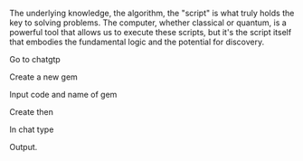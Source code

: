 
The underlying knowledge, the algorithm, the "script" is what truly holds the key to solving problems. The computer, whether classical or quantum, is a powerful tool that allows us to execute these scripts, but it's the script itself that embodies the fundamental logic and the potential for discovery.




Go to chatgtp

Create a new gem

Input code and name of gem

Create then

In chat type

Output.

